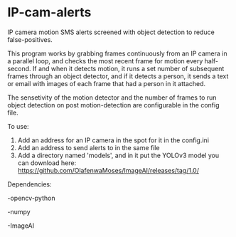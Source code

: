 # IP-cam-alerts
IP camera motion SMS alerts screened with object detection to reduce false-positives. 


This program works by grabbing frames continuously from an IP camera in a parallel loop, and checks the most recent frame for motion every half-second. If and when it detects motion, it runs a set number of subsequent frames through an object detector, and if it detects a person, it sends a text or email with images of each frame that had a person in it attached. 

The sensetivity of the motion detector and the number of frames to run object detection on post motion-detection are configurable in the config file. 

To use:
1. Add an address for an IP camera in the spot for it in the config.ini
2. Add an address to send alerts to in the same file
3. Add a directory named 'models', and in it put the YOLOv3 model you can download here: https://github.com/OlafenwaMoses/ImageAI/releases/tag/1.0/


Dependencies:

-opencv-python

-numpy

-ImageAI
